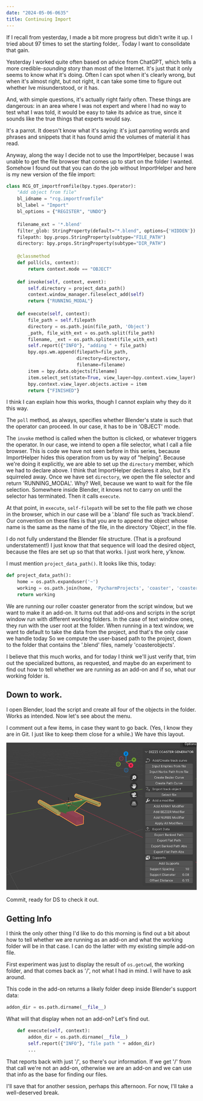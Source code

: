 ```yaml
---
date: "2024-05-06-0635"
title: Continuing Import
---
```


If I recall from yesterday, I made a bit more progress but didn't write it up. I tried about 97 times to set the starting folder,. Today I want to consolidate that gain.

Yesterday I worked quite often based on advice from ChatGPT, which tells a more credible-*sounding* story than most of the Internet. It's just that it only seems to know what it's doing. Often I can spot when it's clearly wrong, but when it's almost right, but not right, it can take some time to figure out whether Ive misunderstood, or it has.

And, with simple questions, it's actually right fairly often. These things are dangerous: in an area where I was not expert and where I had no way to test what I was told, it would be easy to take its advice as true, since it sounds like the true things that experts would say.

It's a parrot. It doesn't know what it's saying: it's just parroting words and phrases and snippets that it has found amid the volumes of material it has read.

Anyway, along the way I decide not to use the ImportHelper, because I was unable to get the file browser that comes up to start on the folder I wanted. Somehow I found out that you can do the job without ImportHelper and here is my new version of the file import:

~~~python
class RCG_OT_importfromfile(bpy.types.Operator):
    "Add object from file"
    bl_idname = "rcg.importfromfile"
    bl_label = "Import"
    bl_options = {"REGISTER", "UNDO"}

    filename_ext = '*.blend'
    filter_glob: StringProperty(default="*.blend", options={'HIDDEN'})
    filepath: bpy.props.StringProperty(subtype="FILE_PATH")
    directory: bpy.props.StringProperty(subtype="DIR_PATH")

    @classmethod
    def poll(cls, context):
        return context.mode == "OBJECT"

    def invoke(self, context, event):
        self.directory = project_data_path()
        context.window_manager.fileselect_add(self)
        return {"RUNNING_MODAL"}

    def execute(self, context):
        file_path = self.filepath
        directory = os.path.join(file_path, 'Object')
        _path, file_with_ext = os.path.split(file_path)
        filename, _ext = os.path.splitext(file_with_ext)
        self.report({"INFO"}, "adding " + file_path)
        bpy.ops.wm.append(filepath=file_path,
                          directory=directory,
                          filename=filename)
        item = bpy.data.objects[filename]
        item.select_set(state=True, view_layer=bpy.context.view_layer)
        bpy.context.view_layer.objects.active = item
        return {"FINISHED"}
~~~

I think I can explain how this works, though I cannot explain why they do it this way.

The `poll` method, as always, specifies whether Blender's state is such that the operator can proceed. In our case, it has to be in 'OBJECT' mode.

The `invoke` method is called when the button is clicked, or whatever triggers the operator. In our case, we intend to open a file selector, what I call a file browser. This is code we have not seen before in this series, because ImportHelper hides this operation from us by way of "helping". Because we're doing it explicitly, we are able to set up the `directory` member, which we had to declare above. I think that ImportHelper declares it also, but it's squirreled away. Once we have set `directory`, we open the file selector and return 'RUNNING_MODAL'. Why? Well, because we want to wait for the file selection. Somewhere inside Blender, it knows not to carry on until the selector has terminated. Then it calls `execute`.

At that point, in `execute`, `self-filepath` will be set to the file path we chose in the browser, which in our case will be a '.bland' file such as 'track.blend'. Our convention on these files is that you are to append the object whose name is the same as the name of the file, in the directory 'Object', in the file.

I do not fully understand the Blender file structure. (That is a profound understatement!) I just know that that sequence will load the desired object, because the files are set up so that that works. I just work here, y'know.

I must mention `project_data_path()`. It looks like this, today:

~~~python
def project_data_path():
    home = os.path.expanduser('~')
    working = os.path.join(home, 'PycharmProjects', 'coaster', 'coasterobjects')
    return working
~~~

We are running our roller coaster generator from the script window, but we want to make it an add-on. It turns out that add-ons and scripts in the script window run with different working folders. In the case of text window ones, they run with the user root at the folder. When running in a text window, we want to default to take the data from the project, and that's the only case we handle today So we compute the user-based path to the project, down to the folder that contains the '.blend' files, namely 'coasterobjects'.

I believe that this much works, and for today I think we'll just verify that, trim out the specialized buttons, as requested, and maybe do an experiment to find out how to tell whether we are running as an add-on and if so, what our working folder is.

## Down to work.

I open Blender, load the script and create all four of the objects in the folder. Works as intended. Now let's see about the menu.

I comment out a few items, in case they want to go back. (Yes, I know they are in Git. I just like to keep them close for a while.) We have this layout.

![object menu](/assets/object-menu.png)

Commit, ready for DS to check it out.

## Getting Info

I think the only other thing I'd like to do this morning is find out a bit about how to tell whether we are running as an add-on and what the working folder will be in that case. I can do the latter with my existing simple add-on file.

First experiment was just to display the result of `os.getcwd`, the working folder, and that comes back as '/', not what I had in mind. I will  have to ask around.

This code in the add-on returns a likely folder deep inside Blender's support data:

~~~python
addon_dir = os.path.dirname(__file__)
~~~

What will that display when not an add-on? Let's find out.

~~~python
    def execute(self, context):
        addon_dir = os.path.dirname(__file__)
        self.report({"INFO"}, "file path " + addon_dir)
        ...
~~~

That reports back with just '/', so there's our information. If we get '/' from that call we're not an add-on, otherwise we are an add-on and we can use that info as the base for finding our files.

I'll save that for another session, perhaps this afternoon. For now, I'll take a well-deserved break.